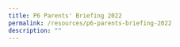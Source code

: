 ```yaml
---
title: P6 Parents' Briefing 2022
permalink: /resources/p6-parents-briefing-2022
description: ""
---
```

